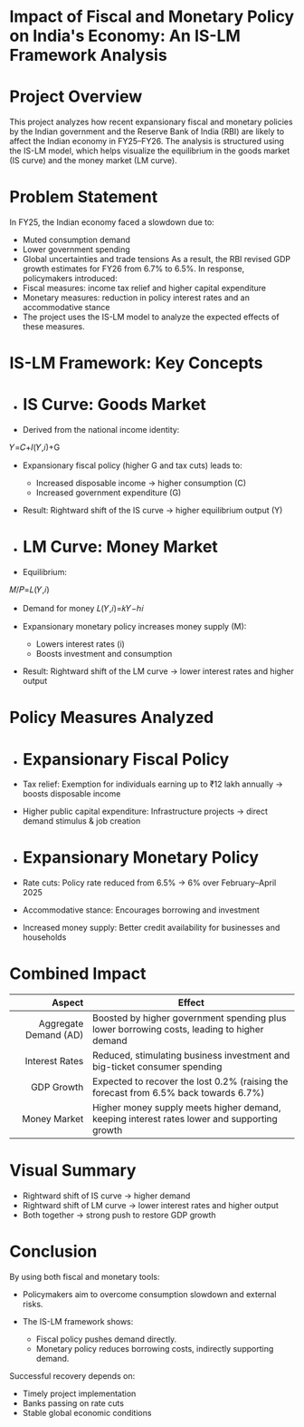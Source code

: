 # Impact of Fiscal and Monetary Policy on India's Economy: An IS-LM Framework Analysis
# Project Overview
This project analyzes how recent expansionary fiscal and monetary policies by the Indian government and the Reserve Bank of India (RBI) are likely to affect the Indian economy in FY25–FY26. The analysis is structured using the IS-LM model, which helps visualize the equilibrium in the goods market (IS curve) and the money market (LM curve).

# Problem Statement
In FY25, the Indian economy faced a slowdown due to:
* Muted consumption demand
* Lower government spending
* Global uncertainties and trade tensions
As a result, the RBI revised GDP growth estimates for FY26 from 6.7% to 6.5%.
In response, policymakers introduced:
* Fiscal measures: income tax relief and higher capital expenditure
* Monetary measures: reduction in policy interest rates and an accommodative stance
* The project uses the IS-LM model to analyze the expected effects of these measures.

# IS-LM Framework: Key Concepts
* # IS Curve: Goods Market
* Derived from the national income identity:

𝑌=𝐶+𝐼(𝑌,𝑖)+G

* Expansionary fiscal policy (higher G and tax cuts) leads to:
  * Increased disposable income → higher consumption (C)
  * Increased government expenditure (G)
* Result: Rightward shift of the IS curve → higher equilibrium output (Y)

* # LM Curve: Money Market
* Equilibrium:

𝑀/𝑃=𝐿(𝑌,𝑖)

* Demand for money 
𝐿(𝑌,𝑖)=𝑘𝑌−ℎ𝑖

* Expansionary monetary policy increases money supply (M):
  * Lowers interest rates (i)
  * Boosts investment and consumption

* Result: Rightward shift of the LM curve → lower interest rates and higher output

# Policy Measures Analyzed
* # Expansionary Fiscal Policy
* Tax relief: Exemption for individuals earning up to ₹12 lakh annually → boosts disposable income
* Higher public capital expenditure: Infrastructure projects → direct demand stimulus & job creation

* # Expansionary Monetary Policy
* Rate cuts: Policy rate reduced from 6.5% → 6% over February–April 2025
* Accommodative stance: Encourages borrowing and investment
* Increased money supply: Better credit availability for businesses and households


# Combined Impact
| **Aspect**            | **Effect**                                                                                   |
|----------------------:|----------------------------------------------------------------------------------------------|
| Aggregate Demand (AD) | Boosted by higher government spending plus lower borrowing costs, leading to higher demand   |
| Interest Rates        | Reduced, stimulating business investment and big-ticket consumer spending                    |
| GDP Growth            | Expected to recover the lost 0.2% (raising the forecast from 6.5% back towards 6.7%)         |
| Money Market          | Higher money supply meets higher demand, keeping interest rates lower and supporting growth  |


# Visual Summary
* Rightward shift of IS curve → higher demand
* Rightward shift of LM curve → lower interest rates and higher output
* Both together → strong push to restore GDP growth
  
# Conclusion
By using both fiscal and monetary tools:
* Policymakers aim to overcome consumption slowdown and external risks.

* The IS-LM framework shows:
    * Fiscal policy pushes demand directly.
    * Monetary policy reduces borrowing costs, indirectly supporting demand.

Successful recovery depends on:
* Timely project implementation
* Banks passing on rate cuts
* Stable global economic conditions

